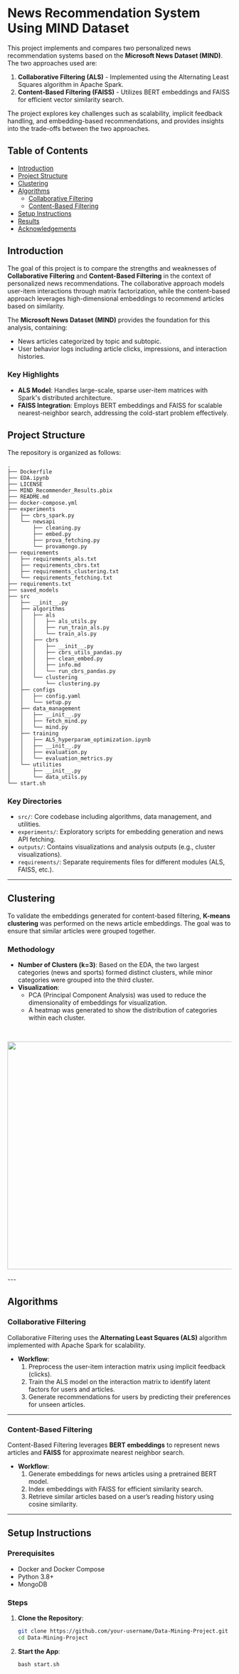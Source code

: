 # News Recommendation System Using MIND Dataset

This project implements and compares two personalized news recommendation systems based on the **Microsoft News Dataset (MIND)**. The two approaches used are:

1. **Collaborative Filtering (ALS)** - Implemented using the Alternating Least Squares algorithm in Apache Spark.
2. **Content-Based Filtering (FAISS)** - Utilizes BERT embeddings and FAISS for efficient vector similarity search.

The project explores key challenges such as scalability, implicit feedback handling, and embedding-based recommendations, and provides insights into the trade-offs between the two approaches.

## Table of Contents
- [Introduction](#introduction)
- [Project Structure](#project-structure)
- [Clustering](#Clustering)
- [Algorithms](#algorithms)
  - [Collaborative Filtering](#collaborative-filtering)
  - [Content-Based Filtering](#content-based-filtering)
- [Setup Instructions](#setup-instructions)
- [Results](#results)
- [Acknowledgements](#acknowledgements)

## Introduction

The goal of this project is to compare the strengths and weaknesses of **Collaborative Filtering** and **Content-Based Filtering** in the context of personalized news recommendations. The collaborative approach models user-item interactions through matrix factorization, while the content-based approach leverages high-dimensional embeddings to recommend articles based on similarity.

The **Microsoft News Dataset (MIND)** provides the foundation for this analysis, containing:
- News articles categorized by topic and subtopic.
- User behavior logs including article clicks, impressions, and interaction histories.

### Key Highlights
- **ALS Model**: Handles large-scale, sparse user-item matrices with Spark's distributed architecture.
- **FAISS Integration**: Employs BERT embeddings and FAISS for scalable nearest-neighbor search, addressing the cold-start problem effectively.

## Project Structure

The repository is organized as follows:

```
.
├── Dockerfile
├── EDA.ipynb
├── LICENSE
├── MIND_Recommender_Results.pbix
├── README.md
├── docker-compose.yml
├── experiments
│   ├── cbrs_spark.py
│   └── newsapi
│       ├── cleaning.py
│       ├── embed.py
│       ├── prova_fetching.py
│       └── provamongo.py
├── requirements
│   ├── requirements_als.txt
│   ├── requirements_cbrs.txt
│   ├── requirements_clustering.txt
│   └── requirements_fetching.txt
├── requirements.txt
├── saved_models
├── src
│   ├── __init__.py
│   ├── algorithms
│   │   ├── als
│   │   │   ├── als_utils.py
│   │   │   ├── run_train_als.py
│   │   │   └── train_als.py
│   │   ├── cbrs
│   │   │   ├── __init__.py
│   │   │   ├── cbrs_utils_pandas.py
│   │   │   ├── clean_embed.py
│   │   │   ├── info.md
│   │   │   └── run_cbrs_pandas.py
│   │   └── clustering
│   │       └── clustering.py
│   ├── configs
│   │   ├── config.yaml
│   │   └── setup.py
│   ├── data_management
│   │   ├── __init__.py
│   │   ├── fetch_mind.py
│   │   └── mind.py
│   ├── training
│   │   ├── ALS_hyperparam_optimization.ipynb
│   │   ├── __init__.py
│   │   ├── evaluation.py
│   │   └── evaluation_metrics.py
│   └── utilities
│       ├── __init__.py
│       └── data_utils.py
└── start.sh
```


### Key Directories
- `src/`: Core codebase including algorithms, data management, and utilities.
- `experiments/`: Exploratory scripts for embedding generation and news API fetching.
- `outputs/`: Contains visualizations and analysis outputs (e.g., cluster visualizations).
- `requirements/`: Separate requirements files for different modules (ALS, FAISS, etc.).



---

## Clustering

To validate the embeddings generated for content-based filtering, **K-means clustering** was performed on the news article embeddings. The goal was to ensure that similar articles were grouped together.

### Methodology
- **Number of Clusters (k=3)**: Based on the EDA, the two largest categories (news and sports) formed distinct clusters, while minor categories were grouped into the third cluster.
- **Visualization**:
  - PCA (Principal Component Analysis) was used to reduce the dimensionality of embeddings for visualization.
  - A heatmap was generated to show the distribution of categories within each cluster.

<br>

<p align="center">
  <img src="https://github.com/pippotek/Data-Mining-Project/blob/4ae958b80cb9b34f57bc81ef86b7611e491a8388/outputs/clusters_visualization_3.png?raw=true" width="512"/>  
</p>
---

## Algorithms

### Collaborative Filtering

Collaborative Filtering uses the **Alternating Least Squares (ALS)** algorithm implemented with Apache Spark for scalability.

- **Workflow**:
  1. Preprocess the user-item interaction matrix using implicit feedback (clicks).
  2. Train the ALS model on the interaction matrix to identify latent factors for users and articles.
  3. Generate recommendations for users by predicting their preferences for unseen articles.

---

### Content-Based Filtering

Content-Based Filtering leverages **BERT embeddings** to represent news articles and **FAISS** for approximate nearest neighbor search.

- **Workflow**:
  1. Generate embeddings for news articles using a pretrained BERT model.
  2. Index embeddings with FAISS for efficient similarity search.
  3. Retrieve similar articles based on a user’s reading history using cosine similarity.

---

## Setup Instructions

### Prerequisites
- Docker and Docker Compose
- Python 3.8+
- MongoDB

### Steps
1. **Clone the Repository**:
   ```bash
   git clone https://github.com/your-username/Data-Mining-Project.git
   cd Data-Mining-Project
   ```
2. **Start the App**:
   ```
   bash start.sh
   ```

